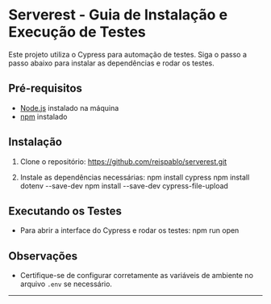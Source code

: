 # Serverest - Guia de Instalação e Execução de Testes

Este projeto utiliza o Cypress para automação de testes. Siga o passo a passo abaixo para instalar as dependências e rodar os testes.

## Pré-requisitos

- [Node.js](https://nodejs.org/) instalado na máquina
- [npm](https://www.npmjs.com/) instalado

## Instalação

1. Clone o repositório:
   https://github.com/reispablo/serverest.git

2. Instale as dependências necessárias:
   npm install cypress
   npm install dotenv --save-dev
   npm install --save-dev cypress-file-upload

## Executando os Testes

- Para abrir a interface do Cypress e rodar os testes:
  npm run open
  

## Observações

- Certifique-se de configurar corretamente as variáveis de ambiente no arquivo `.env` se necessário.
---
